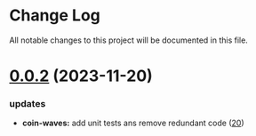 
# Change Log

All notable changes to this project will be documented in this file.

# [0.0.2](https://github.com/okx/go-wallet-sdk) (2023-11-20)

### updates

- **coin-waves:** add unit tests ans remove redundant code ([20](https://github.com/okx/go-wallet-sdk/pull/20))
